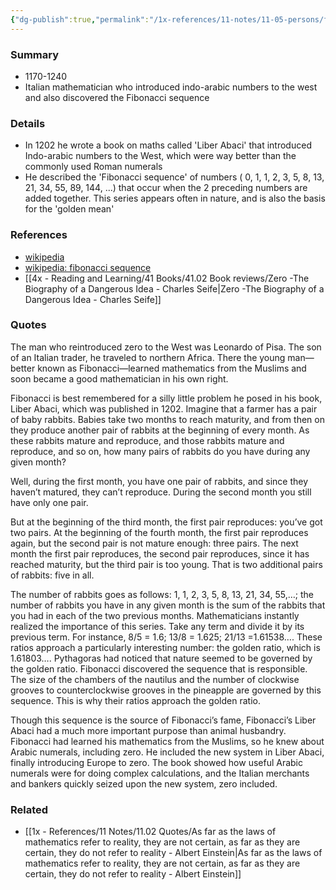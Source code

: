 ```yaml
---
{"dg-publish":true,"permalink":"/1x-references/11-notes/11-05-persons/fibonacci-leonardo-of-pisa/","title":"Fibonacci (Leonardo of Pisa)","created":"2024-03-01T22:28:20.084+03:00","updated":"2024-03-02T11:50:59.617+03:00"}
---
```



### Summary
- 1170-1240
- Italian mathematician who introduced indo-arabic numbers to the west and also discovered the Fibonacci sequence

### Details
- In 1202 he wrote a book on maths called 'Liber Abaci' that introduced Indo-arabic numbers to the West, which were way better than the commonly used Roman numerals
- He described the 'Fibonacci sequence' of numbers ( 0, 1, 1, 2, 3, 5, 8, 13, 21, 34, 55, 89, 144, ...) that occur when the 2 preceding numbers are added together. This series appears often in nature, and is also the basis for the 'golden mean'

### References
- [wikipedia](https://en.wikipedia.org/wiki/Fibonacci)
- [wikipedia: fibonacci sequence](https://en.wikipedia.org/wiki/Fibonacci_sequence)
- [[4x - Reading and Learning/41 Books/41.02 Book reviews/Zero -The Biography of a Dangerous Idea - Charles Seife\|Zero -The Biography of a Dangerous Idea - Charles Seife]]

### Quotes
The man who reintroduced zero to the West was Leonardo of Pisa. The son of an Italian trader, he traveled to northern Africa. There the young man—better known as Fibonacci—learned mathematics from the Muslims and soon became a good mathematician in his own right.

Fibonacci is best remembered for a silly little problem he posed in his book, Liber Abaci, which was published in 1202. Imagine that a farmer has a pair of baby rabbits. Babies take two months to reach maturity, and from then on they produce another pair of rabbits at the beginning of every month. As these rabbits mature and reproduce, and those rabbits mature and reproduce, and so on, how many pairs of rabbits do you have during any given month?

Well, during the first month, you have one pair of rabbits, and since they haven’t matured, they can’t reproduce. During the second month you still have only one pair. 

But at the beginning of the third month, the first pair reproduces: you’ve got two pairs. At the beginning of the fourth month, the first pair reproduces again, but the second pair is not mature enough: three pairs. The next month the first pair reproduces, the second pair reproduces, since it has reached maturity, but the third pair is too young. That is two additional pairs of rabbits: five in all.

The number of rabbits goes as follows: 1, 1, 2, 3, 5, 8, 13, 21, 34, 55,…; the number of rabbits you have in any given month is the sum of the rabbits that you had in each of the two previous months. Mathematicians instantly realized the importance of this series. Take any term and divide it by its previous term. For instance, 8/5 = 1.6; 13/8 = 1.625; 21/13 =1.61538…. These ratios approach a particularly interesting number: the golden ratio, which is 1.61803….
Pythagoras had noticed that nature seemed to be governed by the golden ratio. Fibonacci discovered the sequence that is responsible. The size of the chambers of the nautilus and the number of clockwise grooves to counterclockwise grooves in the pineapple are governed by this sequence. This is why their ratios approach the golden ratio.

Though this sequence is the source of Fibonacci’s fame, Fibonacci’s Liber Abaci had a much more important purpose than animal husbandry. Fibonacci had learned his mathematics from the Muslims, so he knew about Arabic numerals, including zero. He included the new system in Liber Abaci, finally introducing Europe to zero. The book showed how useful Arabic numerals were for doing complex calculations, and the Italian merchants and bankers quickly seized upon the new system, zero included.

### Related
- [[1x - References/11 Notes/11.02 Quotes/As far as the laws of mathematics refer to reality, they are not certain, as far as they are certain, they do not refer to reality - Albert Einstein\|As far as the laws of mathematics refer to reality, they are not certain, as far as they are certain, they do not refer to reality - Albert Einstein]]
